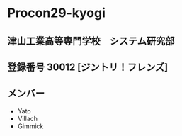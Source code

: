 ﻿# Procon29-kyogi
## 津山工業高等専門学校　システム研究部

## 登録番号 30012 [ジントリ！フレンズ]

## メンバー
- Yato
- Villach
- Gimmick
